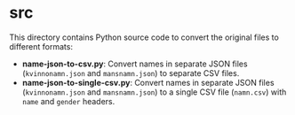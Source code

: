 # src

This directory contains Python source code to convert the original files to different formats:

- **name-json-to-csv.py**: Convert names in separate JSON files (`kvinnonamn.json` and `mansnamn.json`) to separate CSV files.
- **name-json-to-single-csv.py**: Convert names in separate JSON files (`kvinnonamn.json` and `mansnamn.json`) to a single CSV file (`namn.csv`) with `name` and `gender` headers.